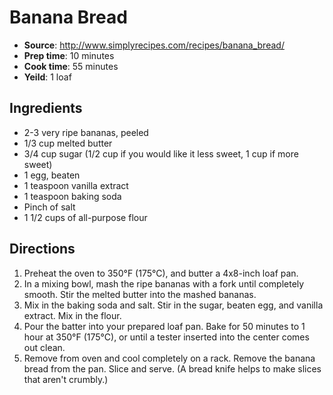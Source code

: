 # Banana Bread
 * **Source**: http://www.simplyrecipes.com/recipes/banana_bread/
 * **Prep time**: 10 minutes
 * **Cook time**: 55 minutes
 * **Yeild**: 1 loaf

## Ingredients
 * 2-3 very ripe bananas, peeled
 * 1/3 cup melted butter
 * 3/4 cup sugar (1/2 cup if you would like it less sweet, 1 cup if more sweet)
 * 1 egg, beaten
 * 1 teaspoon vanilla extract
 * 1 teaspoon baking soda
 * Pinch of salt
 * 1 1/2 cups of all-purpose flour

## Directions
1. Preheat the oven to 350°F (175°C), and butter a 4x8-inch loaf pan.
2. In a mixing bowl, mash the ripe bananas with a fork until completely smooth. Stir the melted butter into the mashed bananas.
3. Mix in the baking soda and salt. Stir in the sugar, beaten egg, and vanilla extract. Mix in the flour.
4. Pour the batter into your prepared loaf pan. Bake for 50 minutes to 1 hour at 350°F (175°C), or until a tester inserted into the center comes out clean.
5. Remove from oven and cool completely on a rack. Remove the banana bread from the pan. Slice and serve. (A bread knife helps to make slices that aren't crumbly.)
